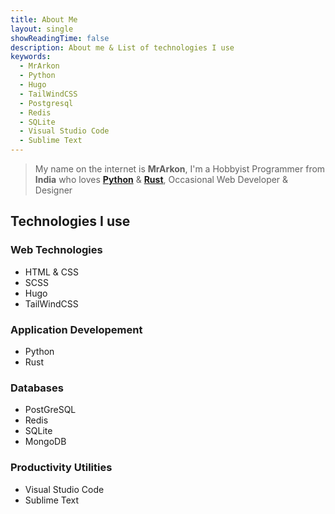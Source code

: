 ```yaml
--- 
title: About Me
layout: single
showReadingTime: false
description: About me & List of technologies I use
keywords:
  - MrArkon
  - Python
  - Hugo
  - TailWindCSS
  - Postgresql
  - Redis
  - SQLite
  - Visual Studio Code
  - Sublime Text
---
```


> My name on the internet is **MrArkon**, I'm a Hobbyist Programmer from **India** who loves [**Python**](https://python.org) & [**Rust**](https://rust-lang.org), Occasional Web Developer & Designer

## Technologies I use
  ### Web Technologies
  - HTML & CSS
  - SCSS
  - Hugo
  - TailWindCSS
  ### Application Developement
  - Python
  - Rust
  ### Databases
  - PostGreSQL
  - Redis
  - SQLite
  - MongoDB
  ### Productivity Utilities
  - Visual Studio Code
  - Sublime Text
